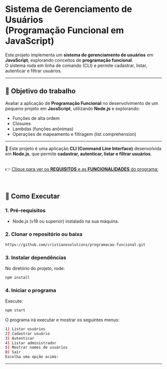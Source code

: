 # Sistema de Gerenciamento de Usuários <br> (Programação Funcional em JavaScript)

Este projeto implementa um **sistema de gerenciamento de usuários** em **JavaScript**, explorando conceitos de **programação funcional**.  
O sistema roda em linha de comando (CLI) e permite cadastrar, listar, autenticar e filtrar usuários.  

---

## 🎯 Objetivo do trabalho
Avaliar a aplicação de **Programação Funcional** no desenvolvimento de um pequeno projeto em **JavaScript**, utilizando **Node.js** e explorando:
- Funções de alta ordem  
- Closures  
- Lambdas (funções anônimas)  
- Operações de mapeamento e filtragem (list comprehension)

---

 📌 Este projeto é uma aplicação **CLI (Command Line Interface)** desenvolvida em **Node.js**, que permite **cadastrar, autenticar, listar e filtrar usuários**.  
<br>

  👉 [Clique para ver os **REQUISITOS** e as **FUNCIONALIDADES** do programa:](https://github.com/cristianosolutions/programacao-funcional/blob/main/REQUISITOS.md)
  
  <br>

## 🚀 Como Executar

### 1. Pré-requisitos
- Node.js (v18 ou superior) instalado na sua máquina.

### 2. Clonar o repositório ou baixa
   ```bash
   https://github.com/cristianosolutions/programacao-funcional.git
  ```
### 3. Instalar dependências
No diretório do projeto, rode:
```bash
npm install
```
### 4. Iniciar o programa
Execute:
```bash
npm start
```
O programa irá executar e mostrar os seguintes menus:
```bash
1) Listar usuários
2) Cadastrar usuário
3) Autenticar
4) Listar administrador
5) Mostrar nomes de usuários
0) Sair
Escolha uma opção acima:
```
---



